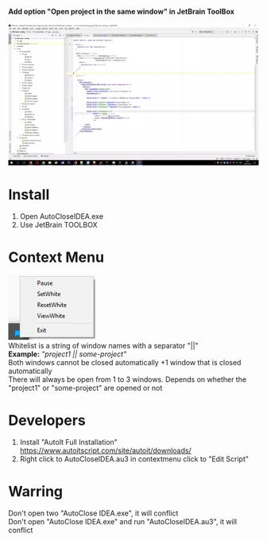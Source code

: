 **Add option "Open project in the same window" in JetBrain ToolBox** <br><br>
![Image alt](https://github.com/textfx/Auto-Close-IDEA/blob/master/promo.webp)

# Install
  1. Open AutoCloseIDEA.exe
  2. Use JetBrain TOOLBOX
  
# Context Menu
![Image alt](menu.png) \
Whitelist is a string of window names with a separator "||" \
**Example:** *"project1 || some-project"* \
Both windows cannot be closed automatically +1 window that is closed automatically \
There will always be open from 1 to 3 windows. Depends on whether the "project1" or "some-project" are  opened  or not

# Developers
1. Install "AutoIt Full Installation" https://www.autoitscript.com/site/autoit/downloads/  
2. Right click to AutoCloseIDEA.au3 in contextmenu click to "Edit Script"

# Warring 
Don't open two "AutoClose IDEA.exe", it will conflict
<br>Don't open "AutoClose IDEA.exe" and run "AutoCloseIDEA.au3", it will conflict
